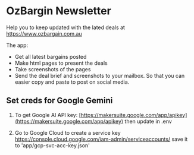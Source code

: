 # OzBargin Newsletter

Help you to keep updated with the lated deals at https://www.ozbargain.com.au

The app:

- Get all latest bargains posted
- Make html pages to present the deals
- Take screenshots of the pages
- Send the deal brief and screenshots to your mailbox. So that you can easier copy and paste to post on social media.


## Set creds for Google Gemini

1. To get Google AI API key:
[https://makersuite.google.com/app/apikey](https://makersuite.google.com/app/apikey)
then update in .env

2. Go to Google Cloud to create a service key
https://console.cloud.google.com/iam-admin/serviceaccounts/
save it to 'app/gcp-svc-acc-key.json'